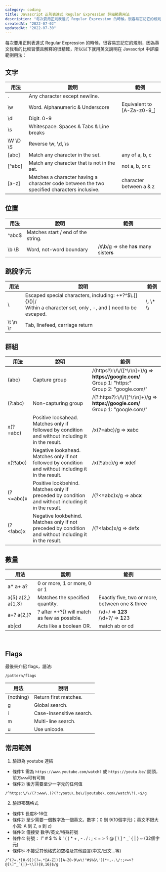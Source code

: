 ```yaml
---
category: coding
title: Javascript 正則表達式 Regular Expression 詳細範例用法
description: "每次要用正則表達式 Regular Expression 的時候，很容易忘記它的規則，因為英文我看的比較習慣且解釋的很精確"
createdAt: "2022-07-02"
updatedAt: "2022-07-30"
---
```


每次要用正則表達式 Regular Expression 的時候，很容易忘記它的規則，因為英文我看的比較習慣且解釋的很精確，所以以下就用英文說明在 Javascript 中詳細範例用法：

## 文字

| 用法 | 說明 | 範例
| -------- | -------- | --------
| . | Any character except newline. |
| \w | Word. Alphanumeric & Underscore | Equivalent to [A-Za-z0-9_]
| \d | Digit. 0-9 |
| \s | Whitespace. Spaces & Tabs & Line breaks |
| \W \D \S | Reverse \w, \d, \s |
| [abc] | Match any character in the set. | any of a, b, c
| [^abc] | Match any character that is not in the set. | not a, b, or c
| [a-z] | Matches a character having a character code between the two specified characters inclusive. | character between a & z

## 位置

| 用法 | 說明 | 範例
| -------- | -------- | --------
| ^abc$ | Matches start / end of the string. |
| \b \B | Word, not-word boundary | /s\b/g => she ha<b>s</b> many sister<b>s</b>

## 跳脫字元

| 用法 | 說明 | 範例
| -------- | -------- | --------
| \ | Escaped special characters, including: +*?^$\\.[]{}()&#124;/ <br /> Within a character set, only \, -, and ] need to be escaped. | \\. \\* \\\
| \t \n \r | Tab, linefeed, carriage return |

## 群組

| 用法 | 說明 | 範例
| -------- | -------- | --------
| (abc) | Capture group | /(https?):\\/\\/([^\r\n]+)/g => <b><span>https://</span>google.com/</b> <br /> Group 1: "https:" <br /> Group 2: "google.com/"
| (?:abc) | Non-capturing group | /(?:https?):\\/\\/([^\r\n]+)/g => <b><span>https://</span>google.com/</b> <br /> Group 1: "google.com/"
| x(?=abc) | Positive lookahead. Matches only if followed by condition and without including it in the result. | /x(?=abc)/g => <b>x</b>abc
| x(?!abc) | Negative lookahead. Matches only if not followed by condition and without including it in the result. | /x(?!abc)/g => <b>x</b>def
| (?<=abc)x | Positive lookbehind. Matches only if preceded by condition and without including it in the result. | /(?<=abc)x/g => abc<b>x</b>
| (?<!abc)x | Negative lookbehind. Matches only if not preceded by condition and without including it in the result. | /(?<\!abc)x/g => def<b>x</b>

## 數量

| 用法 | 說明 | 範例
| -------- | -------- | --------
| a* a+ a? | 0 or more, 1 or more, 0 or 1 |
| a{5} a{2,} a{1,3} | Matches the specified quantity. | Exactly five, two or more, between one & three
| a+? a{2,}? | ? after *+?{} will match as few as possible. | /\d+/ => <b>123</b> <br /> /\d+?/ => <b>1</b>23  
| ab&#124;cd | Acts like a boolean OR. | match ab or cd

<br />

## Flags

最後來介紹 flags，語法:
```
/pattern/flags
```

| 用法 | 說明
| -------- | --------
| (nothing) | Return first matches.
| g | Global search.
| i | Case-insensitive search.
| m | Multi-line search.
| u | Use unicode.

## 常用範例

1. 驗證為 youtube 連結
* 條件1: 需為 `https://www.youtube.com/watch?` 或 `https://youtu.be/` 開頭，前方`www`可有可無
* 條件2: 後方需要至少一字元的任何值 

```
/^https:\/\/(?:www\.)?(?:youtu\.be\/|youtube\.com\/watch\?).+$/g
```

2. 驗證密碼格式
* 條件1: 長度8-16位
* 條件2: 至少需要一個數字及一個英文。數字：0 到 9(10個字元)；英文不限大小寫: A 到 Z, a 到 z)
* 條件3: 僅接受 數字/英文/特殊符號
* 條件4: 符號： !" # $ % & ' ( ) * + , - . / : ; < = > ? @ [ \ ] ^ _` { | } ~ (32個字元)
* 條件5: 不接受其他格式如空格及其他語言(中文/日文...等)

```
/^(?=.*[0-9])(?=.*[A-Z])([A-Z0-9\w\!"#$%&\'()*+,-.\/:;<=>?@[\]^_`{|}~\\]){8,16}$/g
```
